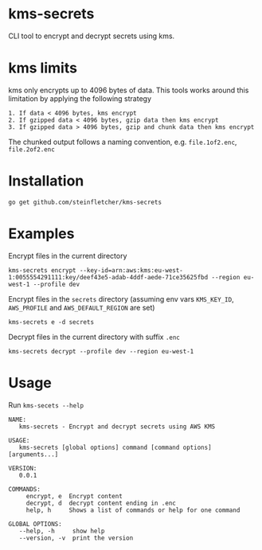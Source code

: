 # kms-secrets

CLI tool to encrypt and decrypt secrets using kms.

# kms limits

kms only encrypts up to 4096 bytes of data. This tools works around this limitation by applying the following strategy

    1. If data < 4096 bytes, kms encrypt
    2. If gzipped data < 4096 bytes, gzip data then kms encrypt
    3. If gzipped data > 4096 bytes, gzip and chunk data then kms encrypt

The chunked output follows a naming convention, e.g. `file.1of2.enc`, `file.2of2.enc`

# Installation

    go get github.com/steinfletcher/kms-secrets

# Examples

Encrypt files in the current directory

    kms-secrets encrypt --key-id=arn:aws:kms:eu-west-1:0055554291111:key/deef43e5-adab-4ddf-aede-71ce35625fbd --region eu-west-1 --profile dev

Encrypt files in the `secrets` directory (assuming env vars `KMS_KEY_ID`, `AWS_PROFILE` and `AWS_DEFAULT_REGION` are set)

    kms-secrets e -d secrets    

Decrypt files in the current directory with suffix `.enc`

    kms-secrets decrypt --profile dev --region eu-west-1

# Usage

Run `kms-secets --help`

```
NAME:
   kms-secrets - Encrypt and decrypt secrets using AWS KMS

USAGE:
   kms-secrets [global options] command [command options] [arguments...]

VERSION:
   0.0.1

COMMANDS:
     encrypt, e  Encrypt content
     decrypt, d  decrypt content ending in .enc
     help, h     Shows a list of commands or help for one command

GLOBAL OPTIONS:
   --help, -h     show help
   --version, -v  print the version
```